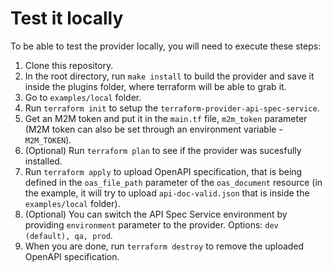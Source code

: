 # Test it locally

To be able to test the provider locally, you will need to execute these steps:

1. Clone this repository.
2. In the root directory, run `make install` to build the provider and save it inside the plugins folder, where terraform will be able to grab it.
3. Go to `examples/local` folder.
4. Run `terraform init` to setup the `terraform-provider-api-spec-service`.
5. Get an M2M token and put it in the `main.tf` file, `m2m_token` parameter (M2M token can also be set through an environment variable - `M2M_TOKEN`).
6. (Optional) Run `terraform plan` to see if the provider was sucesfully installed.
7. Run `terraform apply` to upload OpenAPI specification, that is being defined in the `oas_file_path` parameter of the `oas_document` resource (in the example, it will try to upload `api-doc-valid.json` that is inside the `examples/local` folder).
8. (Optional) You can switch the API Spec Service environment by providing `environment` parameter to the provider. Options: `dev (default), qa, prod`.
9. When you are done, run `terraform destroy` to remove the uploaded OpenAPI specification.